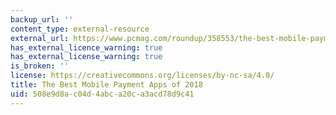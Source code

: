 ```yaml
---
backup_url: ''
content_type: external-resource
external_url: https://www.pcmag.com/roundup/358553/the-best-mobile-payment-apps
has_external_licence_warning: true
has_external_license_warning: true
is_broken: ''
license: https://creativecommons.org/licenses/by-nc-sa/4.0/
title: The Best Mobile Payment Apps of 2018
uid: 508e9d8a-c04d-4abc-a20c-a3acd78d9c41
---
```

